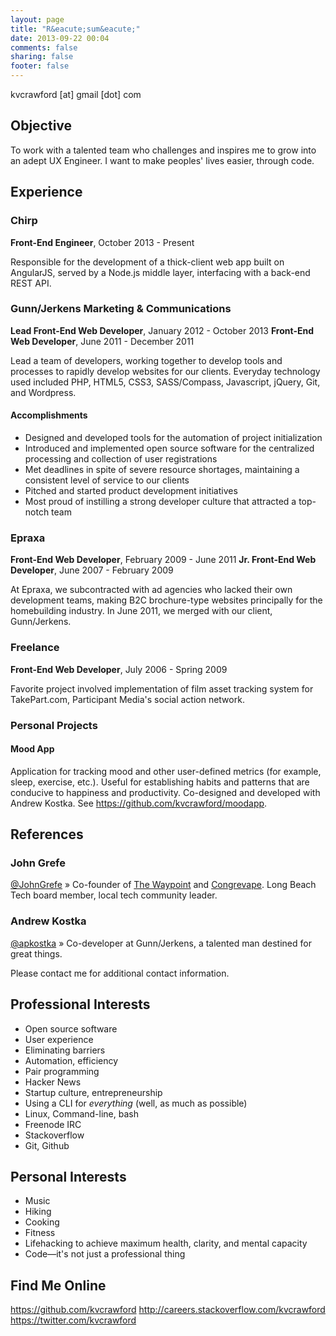 ```yaml
---
layout: page
title: "R&eacute;sum&eacute;"
date: 2013-09-22 00:04
comments: false
sharing: false
footer: false
---
```


kvcrawford [at] gmail [dot] com

## Objective
To work with a talented team who challenges and inspires me to grow into an adept UX Engineer. I want to make peoples' lives easier, through code.

## Experience

### Chirp
__Front-End Engineer__, October 2013 - Present

Responsible for the development of a thick-client web app built on AngularJS, served by a Node.js middle layer, interfacing with a back-end REST API.

### Gunn/Jerkens Marketing &amp; Communications
__Lead Front-End Web Developer__, January 2012 - October 2013
__Front-End Web Developer__, June 2011 - December 2011

Lead a team of developers, working together to develop tools and processes to rapidly develop websites for our clients. Everyday technology used included PHP, HTML5, CSS3, SASS/Compass, Javascript, jQuery, Git, and Wordpress.

#### Accomplishments
* Designed and developed tools for the automation of project initialization
* Introduced and implemented open source software for the centralized processing and collection of user registrations
* Met deadlines in spite of severe resource shortages, maintaining a consistent level of service to our clients
* Pitched and started product development initiatives
* Most proud of instilling a strong developer culture that attracted a top-notch team

### Epraxa
__Front-End Web Developer__, February 2009 - June 2011
__Jr. Front-End Web Developer__, June 2007 - February 2009

At Epraxa, we subcontracted with ad agencies who lacked their own development teams, making B2C brochure-type websites principally for the homebuilding industry. In June 2011, we merged with our client, Gunn/Jerkens.

### Freelance
__Front-End Web Developer__, July 2006 - Spring 2009

Favorite project involved implementation of film asset tracking system for TakePart.com, Participant Media's social action network.


### Personal Projects

#### Mood App
Application for tracking mood and other user-defined metrics (for example, sleep, exercise, etc.). Useful for establishing habits and patterns that are conducive to happiness and productivity. Co-designed and developed with Andrew Kostka. See https://github.com/kvcrawford/moodapp.


## References

### John Grefe
[@JohnGrefe](https://twitter.com/JohnGrefe) &raquo; Co-founder of [The Waypoint](http://www.thewaypoint.com) and [Congrevape](http://congrevape.com/). Long Beach Tech board member, local tech community leader.

### Andrew Kostka
[@apkostka](https://github.com/apkostka) &raquo; Co-developer at Gunn/Jerkens, a talented man destined for great things.

Please contact me for additional contact information.

## Professional Interests

* Open source software
* User experience
* Eliminating barriers
* Automation, efficiency
* Pair programming
* Hacker News
* Startup culture, entrepreneurship
* Using a CLI for _everything_ (well, as much as possible)
* Linux, Command-line, bash
* Freenode IRC
* Stackoverflow
* Git, Github


## Personal Interests
* Music
* Hiking
* Cooking
* Fitness
* Lifehacking to achieve maximum health, clarity, and mental capacity
* Code—it's not just a professional thing


## Find Me Online
https://github.com/kvcrawford
http://careers.stackoverflow.com/kvcrawford
https://twitter.com/kvcrawford
